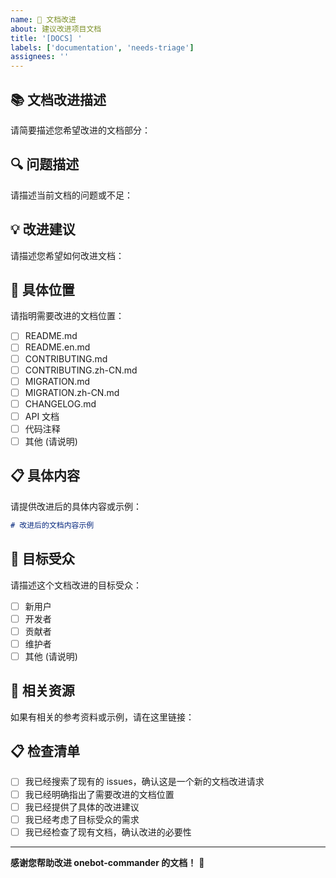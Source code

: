 ```yaml
---
name: 📝 文档改进
about: 建议改进项目文档
title: '[DOCS] '
labels: ['documentation', 'needs-triage']
assignees: ''
---
```


## 📚 文档改进描述

请简要描述您希望改进的文档部分：

## 🔍 问题描述

请描述当前文档的问题或不足：

## 💡 改进建议

请描述您希望如何改进文档：

## 📍 具体位置

请指明需要改进的文档位置：
- [ ] README.md
- [ ] README.en.md
- [ ] CONTRIBUTING.md
- [ ] CONTRIBUTING.zh-CN.md
- [ ] MIGRATION.md
- [ ] MIGRATION.zh-CN.md
- [ ] CHANGELOG.md
- [ ] API 文档
- [ ] 代码注释
- [ ] 其他 (请说明)

## 📋 具体内容

请提供改进后的具体内容或示例：

```markdown
# 改进后的文档内容示例
```

## 🎯 目标受众

请描述这个文档改进的目标受众：
- [ ] 新用户
- [ ] 开发者
- [ ] 贡献者
- [ ] 维护者
- [ ] 其他 (请说明)

## 🔗 相关资源

如果有相关的参考资料或示例，请在这里链接：

## 📋 检查清单

- [ ] 我已经搜索了现有的 issues，确认这是一个新的文档改进请求
- [ ] 我已经明确指出了需要改进的文档位置
- [ ] 我已经提供了具体的改进建议
- [ ] 我已经考虑了目标受众的需求
- [ ] 我已经检查了现有文档，确认改进的必要性

---

**感谢您帮助改进 onebot-commander 的文档！** 📖 